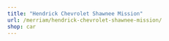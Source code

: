 ```yaml
---
title: "Hendrick Chevrolet Shawnee Mission"
url: /merriam/hendrick-chevrolet-shawnee-mission/
shop: car
---
```

